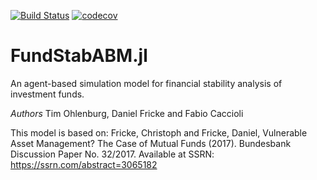 [![Build Status](https://travis-ci.org/tim-oh/FundStabABM.jl.svg?branch=master)](https://travis-ci.org/tim-oh/FundStabABM.jl)
[![codecov](https://codecov.io/gh/tim-oh/FundStabABM.jl/branch/master/graph/badge.svg)](https://codecov.io/gh/tim-oh/FundStabABM.jl)

# FundStabABM.jl

An agent-based simulation model for financial stability analysis of investment funds.

*Authors*
Tim Ohlenburg, Daniel Fricke and Fabio Caccioli

This model is based on:
Fricke, Christoph and Fricke, Daniel, Vulnerable Asset Management? The Case of Mutual Funds (2017). Bundesbank Discussion Paper No. 32/2017. Available at SSRN: https://ssrn.com/abstract=3065182
